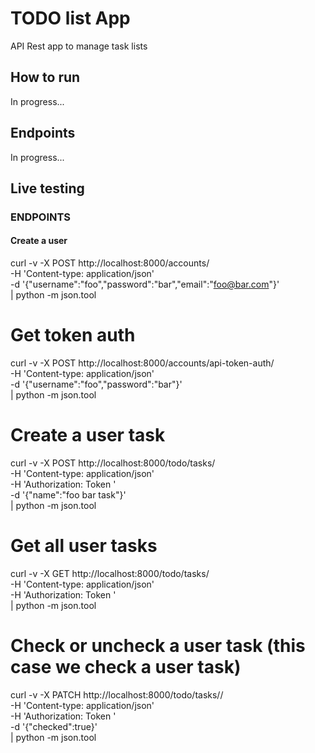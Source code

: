 # TODO list App
API Rest app to manage task lists

## How to run
In progress...

## Endpoints
In progress...

## Live testing
### ENDPOINTS
#### Create a user
curl -v -X POST http://localhost:8000/accounts/ \
	-H 'Content-type: application/json' \
	-d '{"username":"foo","password":"bar","email":"foo@bar.com"}' \
	| python -m json.tool

# Get token auth
curl -v -X POST http://localhost:8000/accounts/api-token-auth/ \
	-H 'Content-type: application/json' \
	-d '{"username":"foo","password":"bar"}' \
	| python -m json.tool

# Create a user task
curl -v -X POST http://localhost:8000/todo/tasks/ \
	-H 'Content-type: application/json' \
	-H 'Authorization: Token <PUT A TOKEN AUTH HERE>' \
	-d '{"name":"foo bar task"}' \
	| python -m json.tool

# Get all user tasks
curl -v -X GET http://localhost:8000/todo/tasks/ \
	-H 'Content-type: application/json' \
	-H 'Authorization: Token <PUT A TOKEN AUTH HERE>' \
	| python -m json.tool

# Check or uncheck a user task (this case we check a user task)
curl -v -X PATCH http://localhost:8000/todo/tasks/<PUT A TASK PK HERE>/ \
	-H 'Content-type: application/json' \
	-H 'Authorization: Token <PUT A TOKEN AUTH HERE>' \
	-d '{"checked":true}' \
	| python -m json.tool
